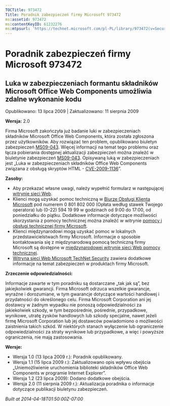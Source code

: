 ```yaml
---
TOCTitle: 973472
Title: Poradnik zabezpieczeń firmy Microsoft 973472
ms:assetid: 973472
ms:contentKeyID: 61232276
ms:mtpsurl: 'https://technet.microsoft.com/pl-PL/library/973472(v=Security.10)'
---
```


Poradnik zabezpieczeń firmy Microsoft 973472
============================================

Luka w zabezpieczeniach formantu składników Microsoft Office Web Components umożliwia zdalne wykonanie kodu
-----------------------------------------------------------------------------------------------------------

Opublikowano: 13 lipca 2009 | Zaktualizowano: 11 sierpnia 2009

**Wersja:** 2.0

Firma Microsoft zakończyła już badanie luki w zabezpieczeniach składników Microsoft Office Web Components, która została zgłoszona przez użytkowników. Aby rozwiązać ten problem, opublikowano biuletyn zabezpieczeń [MS09-043](http://go.microsoft.com/fwlink/?linkid=128110). Więcej informacji na temat tego problemu oraz łącza pobierania dostępnej aktualizacji zabezpieczeń można znaleźć w biuletynie zabezpieczeń [MS09-043](http://go.microsoft.com/fwlink/?linkid=128110). Opisywaną luką w zabezpieczeniach jest „Luka w zabezpieczeniach składników Office Web Components związana z obsługą skryptów HTML - [CVE-2009-1136](http://www.cve.mitre.org/cgi-bin/cvename.cgi?name=cve-2006-1136)”.

**Zasoby:**

-   Aby przekazać własne uwagi, należy wypełnić formularz w następującej [witrynie sieci Web](https://support.microsoft.com/common/survey.aspx?scid=sw;en;1257&amp;showpage=1&amp;ws=technet&amp;sd=tech).  
-   Klienci mogą uzyskać pomoc techniczną w [Biurze Obsługi Klienta Microsoft](http://go.microsoft.com/fwlink/?linkid=21131) pod numerem 0 801 802 000 (Opłata według stawek Twojego operatora) lub (0-22) 594 19 99 w godzinach od 9:00 do 17:00, od poniedziałku do piątku. Dodatkowe informacje dotyczące możliwości skorzystania z pomocy technicznej można znaleźć w witrynie [pomocy i obsługi technicznej firmy Microsoft](http://support.microsoft.com/?ln=pl).  
-   Klienci międzynarodowi mogą uzyskać pomoc w lokalnych przedstawicielstwach firmy Microsoft. Informacje o sposobie kontaktowania się z międzynarodową pomocą techniczną firmy Microsoft są dostępne w [międzynarodowej witrynie sieci Web pomocy technicznej](http://go.microsoft.com/fwlink/?linkid=21155).  
-   [Witryna sieci Web Microsoft TechNet Security](http://go.microsoft.com/fwlink/?linkid=21132) zawiera dodatkowe informacje na temat zabezpieczeń w produktach firmy Microsoft.  

**Zrzeczenie odpowiedzialności:**

Informacje zawarte w tym poradniku są dostarczane „tak jak są”, bez jakiejkolwiek gwarancji. Firma Microsoft odrzuca wszelkie gwarancje, wyraźne i dorozumiane, w tym gwarancje dotyczące wartości handlowej i przydatności do określonego celu. Firma Microsoft Corporation ani jej dostawcy w żadnym wypadku nie ponoszą odpowiedzialności za jakiekolwiek szkody, w tym bezpośrednie, pośrednie, przypadkowe, wynikowe, utratę zysków handlowych lub szkody specjalne, nawet jeżeli firmę Microsoft Corporation lub jej dostawców powiadomiono o możliwości zaistnienia takich szkód. W niektórych stanach wyłączenie lub ograniczenie odpowiedzialności za straty wynikowe lub przypadkowe, a więc i powyższe ograniczenia, nie mają zastosowania.

**Wersje:**

-   Wersja 1.0 (13 lipca 2009 r.): Poradnik opublikowany.  
-   Wersja 1.1 (15 lipca 2009 r.): Zaktualizowano opis wpływu obejścia „Uniemożliwienie uruchomienia biblioteki składników Office Web Components w programie Internet Explorer”.  
-   Wersja 1.2 (23 lipca 2009): Dodano dodatkowe obejścia.  
-   Wersja 2.0 (11 sierpnia 2009 r.): Aktualizacja poradnika o informacje dotyczące publikacji biuletynu zabezpieczeń.  

*Built at 2014-04-18T01:50:00Z-07:00*
